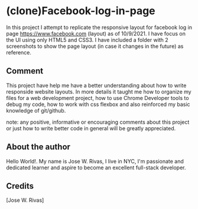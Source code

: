 # (clone)Facebook-log-in-page

In this project I attempt to replicate the responsive layout for 
facebook log in page https://www.facebook.com (layout) as of 10/9/2021. I have focus on the UI using only HTML5 and CSS3. I have included a folder with 2 screenshots to show the page layout (in case it changes in the future) as reference. 

## Comment

This project have help me have a better understanding about how to write responside website layouts. In more details it taught me how to organize my files for a web development project, how to use Chrome Developer tools to debug my code, how to work with css flexbox and also reinforced my basic knowledge of git/github.

note: any positive, informative or encouraging comments about this project or just how to write better code in general will be greatly appreciated.

## About the author

Hello World!. My name is Jose W. Rivas, I live in NYC, I'm passionate and dedicated learner and aspire to become an excellent full-stack developer. 

## Credits
[Jose W. Rivas]

